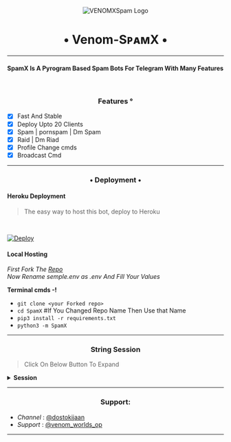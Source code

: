 <p align="center">
  <img src="https://telegra.ph/file/4c13beea0f4b44999a48b.jpg" alt="VENOMXSpam Logo">
</p>
<h1 align="center">
  <b>• Venom-SᴘᴀᴍX •</b>
</h1>

----

<h4> SpamX Is A Pyrogram Based Spam Bots For Telegram With Many Features </h4>
<br>
<h3 align="center"> Features °</h3>

- [x] Fast And Stable
- [x] Deploy Upto 20 Clients
- [x] Spam | pornspam | Dm Spam
- [x] Raid | Dm Riad
- [x] Profile Change cmds
- [x] Broadcast Cmd

----

<h3 align="center"> • Deployment • </h3>

<h4> Heroku Deployment </h4>

> The easy way to host this bot, deploy to Heroku 
<br>

[![Deploy](https://www.herokucdn.com/deploy/button.svg)](https://heroku.com/deploy?template=https://github.com/venomowners20912/SpamX)

<h4> Local Hosting </h4>

<i> First Fork The [Repo](https://github.com/venomowners20912/SpamX) </i>
<br>
<i> Now Rename semple.env as .env And Fill Your Values </i>

<b> Terminal cmds -! </b>

- `git clone <your Forked repo>`
- `cd SpamX` #If You Changed Repo Name Then Use that Name
- `pip3 install -r requirements.txt`
- `python3 -m SpamX`

----

<h3 align="center"> String Session </h3>

> Click On Below Button To Expand 

<details>
<summary><b> Session </b></summary>
<br>
× <i> You'll need a API_ID & API_HASH in order to generate Pyrogram session string. Get This Values from https://my.telegram.org </i>
<h4>• Generate Session Using Telegram Bot: </h4>    
<p><a href="http://t.me/TELESTRING_BOT?start=generate"><img src="https://telegra.ph/file/4c13beea0f4b44999a48b.jpg" width="150""/></a></p>

</details>

----

<h3 align="center"> Support: </h3>

  * <i> Channel </i>: [@dostokijaan](https://t.me/dostokijaan) <br>
  * <i> Support </i>: [@venom_worlds_op](https://t.me/+6BiSF-S9moI5MDUx)

----

